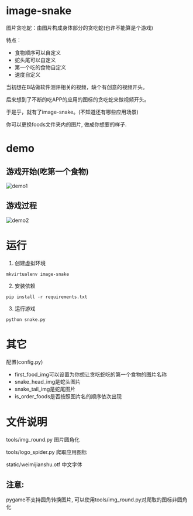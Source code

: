 # image-snake

图片贪吃蛇：由图片构成身体部分的贪吃蛇(也许不能算是个游戏)

特点：
- 食物顺序可以自定义
- 蛇头尾可以自定义
- 第一个吃的食物自定义
- 速度自定义

当初想在B站做软件测评相关的视频，缺个有创意的视频开头。

后来想到了不断的吃APP的应用的图标的贪吃蛇来做视频开头。

于是乎，就有了image-snake。(不知道还有哪些应用场景)

你可以更换foods文件夹内的图片, 做成你想要的样子.

# demo

## 游戏开始(吃第一个食物)

![demo1](https://github.com/kaiqiangzhao/image-snake/blob/master/static/demo/demo1.png)

## 游戏过程

![demo2](https://github.com/kaiqiangzhao/image-snake/blob/master/static/demo/demo2.png)


# 运行

1. 创建虚拟环境

```shell
mkvirtualenv image-snake 
```

2. 安装依赖
```shell
pip install -r requirements.txt
```

3. 运行游戏
```shell
python snake.py
```

# 其它

配置(config.py)
- first_food_img可以设置为你想让贪吃蛇吃的第一个食物的图片名称
- snake_head_img是蛇头图片
- snake_tail_img是蛇尾图片
- is_order_foods是否按照图片名的顺序依次出现

# 文件说明

tools/img_round.py 图片圆角化

tools/logo_spider.py 爬取应用图标

static/weimijianshu.otf 中文字体

## 注意:

pygame不支持圆角转换图片, 可以使用tools/img_round.py对爬取的图标非圆角化
